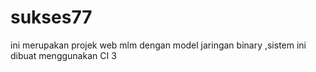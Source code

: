 # sukses77
ini merupakan projek web mlm dengan model jaringan binary
,sistem ini dibuat menggunakan CI 3
